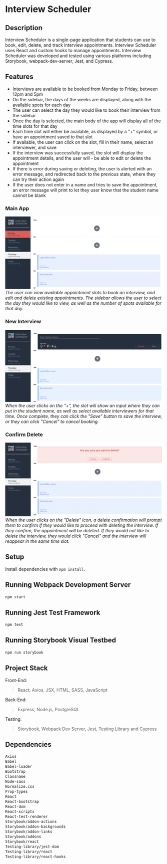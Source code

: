 # Interview Scheduler

## Description
Interview Scheduler is a single-page application that students can use to book, edit, delete, and track interview appointments. Interview Scheduler uses React and custom hooks to manage appointments. Interview Scheduler was developed and tested using various platforms including Storybook, webpack-dev-server, Jest, and Cypress. 

## Features
- Interviews are available to be booked from Monday to Friday, between 12pm and 5pm
- On the sidebar, the days of the weeks are displayed, along with the available spots for each day
- The user can select the day they would like to book their interview from the sidebar
- Once the day is selected, the main body of the app will display all of the time slots for that day
- Each time slot will either be available, as displayed by a "+" symbol, or have an appointment saved to that slot
- If available, the user can click on the slot, fill in their name, select an interviewer, and save
- If the interview was successfully saved, the slot will display the appointment details, and the user will - be able to edit or delete the appointment
- If there is error during saving or deleting, the user is alerted with an error message, and redirected back to the previous state, where they can try their action again 
- If the user does not enter in a name and tries to save the appointment, an error message will print to let they user know that the student name cannot be blank

### Main App
!["Interview Scheduler - main app view"](https://github.com/tammyanndo/scheduler/blob/master/docs/Interview-Scheduler-main.png)
*The user can view available appointment slots to book an interview, and edit and delete existing appointments. The sidebar allows the user to select the day they would like to view, as well as the number of spots available for that day.*

### New Interview 
!["Interview Scheduler - new interview](https://github.com/tammyanndo/scheduler/blob/master/docs/Interview-Scheduler-new.png)
*When the user clicks on the "+", the slot will show an input where they can put in the student name, as well as select available interviewers for that time. Once complete, they can click the "Save" button to save the interview, or they can click "Cancel" to cancel booking.*

### Confirm Delete
!["Interview Scheduler - delete confirmation](https://github.com/tammyanndo/scheduler/blob/master/docs/Interview-Scheduler-confirm.png)
*When the user clicks on the "Delete" icon, a delete confirmation will prompt them to confirm if they would like to proceed with deleting the interview. If they confirm, the appointment will be deleted. If they would not like to delete the interview, they would click "Cancel" and the interview will reappear in the same time slot.*


## Setup

Install dependencies with `npm install`.

## Running Webpack Development Server

```sh
npm start
```

## Running Jest Test Framework

```sh
npm test
```

## Running Storybook Visual Testbed

```sh
npm run storybook
```

## Project Stack
Front-End: 
> React, Axios, JSX, HTML, SASS, JavaScript

Back-End: 
> Express, Node.js, PostgreSQL

Testing: 
> Storybook, Webpack Dev Server, Jest, Testing Library and Cypress

## Dependencies 
```
Axios
Babel
Babel-loader
Bootstrap
Classname
Node-sass
Normalize.css
Prop-types
React
React-bootstrap
React-dom
React-scripts
React-test-renderer
Storybook/addon-actions
Storybook/addon-backgrounds
Storybook/addon-links
Storybook/addons
Storybook/react
Testing-library/jest-dom
Testing-library/react
Testing-library/react-hooks
```